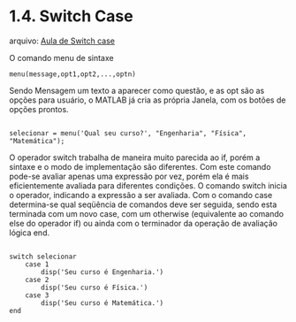 # 1.4. Switch Case
arquivo:
[Aula de Switch case](../1.%20MATLAB%20Básico%20(introdução)/AulaSwitchCase.m)

O comando menu de sintaxe <pre><code>menu(message,opt1,opt2,...,optn)</pre></code>
Sendo Mensagem um texto a aparecer como questão, e as opt são as opções para usuário, o MATLAB já cria as própria Janela, com os botões de opções prontos.
<pre><code>
selecionar = menu('Qual seu curso?', "Engenharia", "Física", "Matemática");
</pre></code>


O operador switch trabalha de maneira muito parecida ao if, porém a sintaxe e o modo de implementação são diferentes. Com este comando pode-se avaliar apenas uma expressão por vez, porém ela é mais eficientemente avaliada para diferentes condições.
O comando switch inicia o operador, indicando a expressão a ser avaliada. Com o comando case determina-se qual seqüência de comandos deve ser seguida, sendo esta terminada com um novo case, com um otherwise (equivalente ao comando else do operador if) ou ainda com o terminador da operação de avaliação lógica end.
<pre><code>
switch selecionar
    case 1
        disp('Seu curso é Engenharia.')
    case 2
        disp('Seu curso é Física.')
    case 3
        disp('Seu curso é Matemática.')
end
</pre></code>
